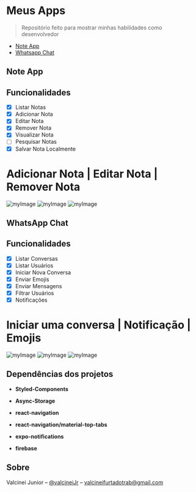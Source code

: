 # Meus Apps

> Repositório feito para mostrar minhas habilidades como desenvolvedor

- [Note App](#Note-App)
- [Whatsapp Chat](#WhatsApp-Chat)

## Note App

## Funcionalidades

- [x] Listar Notas
- [x] Adicionar Nota
- [x] Editar Nota
- [x] Remover Nota
- [x] Visualizar Nota
- [ ] Pesquisar Notas
- [x] Salvar Nota Localmente

# Adicionar Nota | Editar Nota | Remover Nota

![myImage](https://media.giphy.com/media/wCKxS9Byd2FYQMVg0y/giphy.gif) ![myImage](https://media.giphy.com/media/axdIlnXooZvSAxyYTP/giphy.gif) ![myImage](https://media.giphy.com/media/Qk9m7xS9gnC8xeKArS/giphy.gif)

## WhatsApp Chat

## Funcionalidades

- [x] Listar Conversas
- [x] Listar Usuários
- [x] Iniciar Nova Conversa
- [x] Enviar Emojis
- [x] Enviar Mensagens
- [x] Filtrar Usuários
- [x] Notificações

# Iniciar uma conversa | Notificação | Emojis

![myImage](https://media.giphy.com/media/KvsLY5Felw7w54XFmf/giphy.gif) ![myImage](https://media.giphy.com/media/wehOJJ1qstcPqUGpMo/giphy.gif) ![myImage](https://media.giphy.com/media/vLLB0QJw19bPZvTgtv/giphy.gif)

## Dependências dos projetos

- **Styled-Components**

- **Async-Storage**

- **react-navigation**

- **react-navigation/material-top-tabs**

- **expo-notifications**

- **firebase**

## Sobre

Valcinei Junior – [@valcineiJr](https://github.com/ValcineiJr) – valcineifurtadotrab@gmail.com
